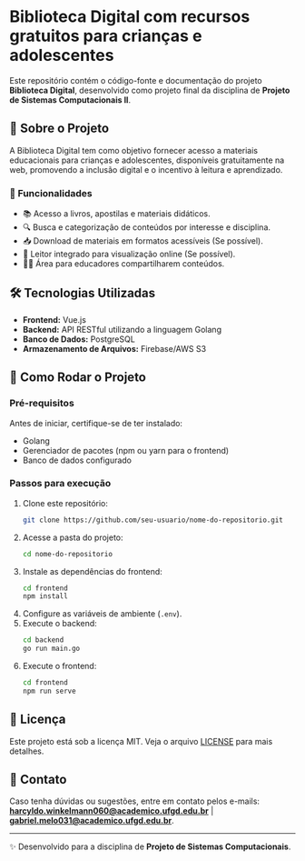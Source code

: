 # Biblioteca Digital com recursos gratuitos para crianças e adolescentes

Este repositório contém o código-fonte e documentação do projeto **Biblioteca Digital**, desenvolvido como projeto final da disciplina de **Projeto de Sistemas Computacionais II**.

## 📌 Sobre o Projeto
A Biblioteca Digital tem como objetivo fornecer acesso a materiais educacionais para crianças e adolescentes, disponíveis gratuitamente na web, promovendo a inclusão digital e o incentivo à leitura e aprendizado.

### 🎯 Funcionalidades
- 📚 Acesso a livros, apostilas e materiais didáticos.
- 🔍 Busca e categorização de conteúdos por interesse e disciplina.
- 📥 Download de materiais em formatos acessíveis (Se possível).
- 📖 Leitor integrado para visualização online (Se possível).
- 👩‍🏫 Área para educadores compartilharem conteúdos.

## 🛠️ Tecnologias Utilizadas
- **Frontend:** Vue.js
- **Backend:** API RESTful utilizando a linguagem Golang
- **Banco de Dados:** PostgreSQL
- **Armazenamento de Arquivos:** Firebase/AWS S3

## 🚀 Como Rodar o Projeto
### Pré-requisitos
Antes de iniciar, certifique-se de ter instalado:
- Golang
- Gerenciador de pacotes (npm ou yarn para o frontend)
- Banco de dados configurado

### Passos para execução
1. Clone este repositório:
   ```sh
   git clone https://github.com/seu-usuario/nome-do-repositorio.git
   ```
2. Acesse a pasta do projeto:
   ```sh
   cd nome-do-repositorio
   ```
3. Instale as dependências do frontend:
   ```sh
   cd frontend
   npm install
   ```
4. Configure as variáveis de ambiente (`.env`).
5. Execute o backend:
   ```sh
   cd backend
   go run main.go
   ```
6. Execute o frontend:
   ```sh
   cd frontend
   npm run serve
   ```

## 📄 Licença
Este projeto está sob a licença MIT. Veja o arquivo [LICENSE](LICENSE) para mais detalhes.

## 📩 Contato
Caso tenha dúvidas ou sugestões, entre em contato pelos e-mails: **harcyldo.winkelmann060@academico.ufgd.edu.br** | **gabriel.melo031@academico.ufgd.edu.br**.

---

✨ Desenvolvido para a disciplina de **Projeto de Sistemas Computacionais**.
